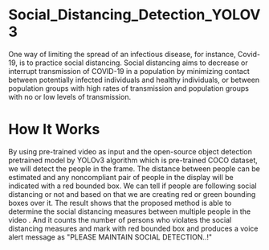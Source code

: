 # Social_Distancing_Detection_YOLOV3


One way of limiting the spread of an infectious disease, for instance, Covid-19, is to practice social distancing.
Social distancing aims to decrease or interrupt transmission of COVID-19 in a population by minimizing contact between potentially infected individuals and healthy individuals, or between population groups with high rates of transmission and population groups with no or low levels of transmission.

# How It Works

By using pre-trained video as input and the open-source object detection pretrained model by YOLOv3 algorithm which is pre-trained COCO dataset, we will detect the people in the frame. The distance between people can be estimated and any noncompliant pair of people in the display will be indicated with a red bounded box. We can tell if people are following social distancing or not and based on that we are creating red or green bounding boxes over it. The result shows that the proposed method is able to determine the social distancing measures between multiple people in the video . And it counts the number of persons who violates the social distancing measures and mark with red bounded box and produces a voice alert message as "PLEASE MAINTAIN SOCIAL DETECTION..!"

